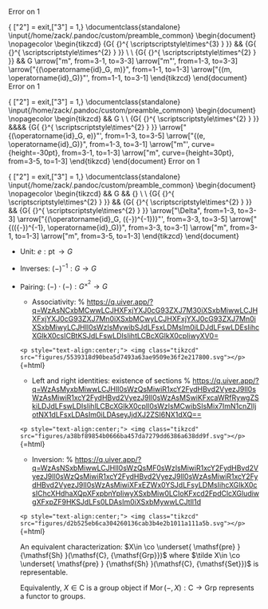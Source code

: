 Error on 1

{ ["2"] = exit,["3"] = 1,} 
\documentclass{standalone}
\input{/home/zack/.pandoc/custom/preamble_common}
\begin{document}
\nopagecolor
\begin{tikzcd} {G{ {}^{ \scriptscriptstyle\times^{3} }  }} && {G{ {}^{ \scriptscriptstyle\times^{2} }  }} \\ \\ {G{ {}^{ \scriptscriptstyle\times^{2} }  }} && G \arrow["m", from=3-1, to=3-3] \arrow["m"', from=1-3, to=3-3] \arrow["{(\operatorname{id}_G, m)}", from=1-1, to=1-3] \arrow["{(m, \operatorname{id}_G)}"', from=1-1, to=3-1] \end{tikzcd}
\end{document}
Error on 1

{ ["2"] = exit,["3"] = 1,} 
\documentclass{standalone}
\input{/home/zack/.pandoc/custom/preamble_common}
\begin{document}
\nopagecolor
\begin{tikzcd} && G \\ \\ {G{ {}^{ \scriptscriptstyle\times^{2} }  }} &&&& {G{ {}^{ \scriptscriptstyle\times^{2} }  }} \arrow["{(\operatorname{id}_G, e)}"', from=1-3, to=3-5] \arrow["{(e, \operatorname{id}_G)}", from=1-3, to=3-1] \arrow["m"', curve={height=-30pt}, from=3-1, to=1-3] \arrow["m", curve={height=30pt}, from=3-5, to=1-3] \end{tikzcd}
\end{document}
Error on 1

{ ["2"] = exit,["3"] = 1,} 
\documentclass{standalone}
\input{/home/zack/.pandoc/custom/preamble_common}
\begin{document}
\nopagecolor
\begin{tikzcd} && G && {} \\ \\ {G{ {}^{ \scriptscriptstyle\times^{2} }  }} && {G{ {}^{ \scriptscriptstyle\times^{2} }  }} && {G{ {}^{ \scriptscriptstyle\times^{2} }  }} \arrow["\Delta", from=1-3, to=3-3] \arrow["{(\operatorname{id}_G, ({-})^{-1})}"', from=3-3, to=3-5] \arrow["{(({-})^{-1}, \operatorname{id}_G)}", from=3-3, to=3-1] \arrow["m", from=3-1, to=1-3] \arrow["m", from=3-5, to=1-3] \end{tikzcd}
\end{document}













-   Unit: $e: {\operatorname{pt}}\to G$

-   Inverses: $({-})^{-1}: G\to G$

-   Pairing: $({-})\cdot({-}): G{ {}^{ \scriptscriptstyle\times^{2} }  }\to G$

    -   Associativity: % https://q.uiver.app/?q=WzAsNCxbMCwwLCJHXFxjYXJ0cG93ZXJ7M30iXSxbMiwwLCJHXFxjYXJ0cG93ZXJ7Mn0iXSxbMCwyLCJHXFxjYXJ0cG93ZXJ7Mn0iXSxbMiwyLCJHIl0sWzIsMywibSJdLFsxLDMsIm0iLDJdLFswLDEsIihcXGlkX0csICBtKSJdLFswLDIsIihtLCBcXGlkX0cpIiwyXV0=

    `<p style="text-align:center;"> <img class="tikzcd" src="figures/5539318d90bea5d7493a63ae9509e36f2e217800.svg"></p>`{=html}

    -   Left and right identities: existence of sections % https://q.uiver.app/?q=WzAsMyxbMiwwLCJHIl0sWzQsMiwiR1xcY2FydHBvd2VyezJ9Il0sWzAsMiwiR1xcY2FydHBvd2VyezJ9Il0sWzAsMSwiKFxcaWRfRywgZSkiLDJdLFswLDIsIihlLCBcXGlkX0cpIl0sWzIsMCwibSIsMix7ImN1cnZlIjotNX1dLFsxLDAsIm0iLDAseyJjdXJ2ZSI6NX1dXQ==

    `<p style="text-align:center;"> <img class="tikzcd" src="figures/a38bf89854b0666ba457da7279dd6386a638dd9f.svg"></p>`{=html}

    -   Inversion: % https://q.uiver.app/?q=WzAsNSxbMiwwLCJHIl0sWzQsMF0sWzIsMiwiR1xcY2FydHBvd2VyezJ9Il0sWzQsMiwiR1xcY2FydHBvd2VyezJ9Il0sWzAsMiwiR1xcY2FydHBvd2VyezJ9Il0sWzAsMiwiXFxEZWx0YSJdLFsyLDMsIihcXGlkX0csIChcXHdhaXQpXFxpbnYpIiwyXSxbMiw0LCIoKFxcd2FpdClcXGludiwgXFxpZF9HKSJdLFs0LDAsIm0iXSxbMywwLCJtIl1d

    `<p style="text-align:center;"> <img class="tikzcd" src="figures/d2b525eb6ca304260136cab3b4e2b1011a111a5b.svg"></p>`{=html}

    An equivalent characterization: $X\in \co \underset{ \mathsf{pre} } {\mathsf{Sh} }(\mathsf{C}, {\mathsf{Grp}})$ where $\tilde X\in \co \underset{ \mathsf{pre} } {\mathsf{Sh} }(\mathsf{C}, {\mathsf{Set}})$ is representable.

    Equivalently, $X\in \mathsf{C}$ is a group object if $\mathop{\mathrm{Mor}}({-}, X): \mathsf{C} \to {\mathsf{Grp}}$ represents a functor to groups.

